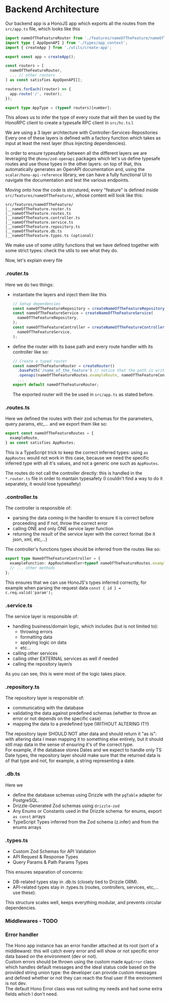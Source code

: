 # Backend Architecture

Our backend app is a HonoJS app which exports all the routes from the `src/app.ts` file, which looks like this

```ts
import nameOfTheFeatureRouter from './features/nameOfTheFeature/nameOfTheFeature.router';
import type { AppOpenAPI } from './types/app_context';
import { createApp } from './utils/create-app';

export const app = createApp();

const routers = [
  nameOfTheFeatureRouter,
  ... // other routers
] as const satisfies AppOpenAPI[];

routers.forEach((router) => {
  app.route('/', router);
});

export type AppType = (typeof routers)[number];

```

This allows us to infer the type of every route that will then be used by the HonoRPC client to create a typesafe RPC client in `src/hc.ts`.\

We are using a 3 layer architecture with Controller-Services-Repositories\
Every one of these layers is defined with a factory function which takes as input at least the next layer (thus injecting dependencies).

In order to ensure typesafety between all the different layers we are leveraging the `@hono/zod-openapi` packages which let's us define typesafe routes and use those types in the other layers: on top of that, this automatically generates an OpenAPI documentation and, using the `scalar/hono-api-reference` library, we can have a fully functional UI to navigate the documentation and test the various endpoints.

Moving onto how the code is strcutured, every "feature" is defined inside `src/features/nameOfTheFeature/`, whose content will look like this:

```
src/features/nameOfTheFeature/
|__nameOfTheFeature.router.ts
|__nameOfTheFeature.routes.ts
|__nameOfTheFeature.controller.ts
|__nameOfTheFeature.service.ts
|__nameOfTheFeature.repository.ts
|__nameOfTheFeature.db.ts
|__nameOfTheFeature.types.ts (optional)
```

We make use of some utility functions that we have defined together with some strict types: check the utils to see what they do.

Now, let's explain every file

### .router.ts

Here we do two things:

- instantiate the layers and inject them like this
  ```ts
  // Setup dependencies
  const nameOfTheFeatureRepository = createNameOfTheFeatureRepository(db);
  const nameOfTheFeatureService = createNameOfTheFeatureService(
    nameOfTheFeatureRepository,
  );
  const nameOfTheFeatureController = createNameOfTheFeatureController(
    nameOfTheFeatureService,
  );
  ```
- define the router with its base path and every route handler with its controller like so:
  ```ts
  // Create a typed router
  const nameOfTheFeatureRouter = createRouter()
    .basePath('/name_of_the_feature') // notice that the path is written as snake case
    .openapi(nameOfTheFeatureRoutes.exampleRoute, nameOfTheFeatureController.exampleFunction);
    ...
  export default nameOfTheFeatureRouter;
  ```
  The exported router will the be used in `src/app.ts` as stated before.

### .routes.ts

Here we defined the routes with their zod schemas for the parameters, query params, etc,... and we export them like so:

```ts
export const nameOfTheFeatureRoutes = {
  exampleRoute,
} as const satisfies AppRoutes;
```

This is a TypeScript trick to keep the correct inferred types: using `as AppRoutes` would not work in this case, because we need the specific inferred type with all it's values, and not a generic one such as `AppRoutes`.

The routes do not call the controller directly: this is handled in the `*.router.ts` file in order to mantain typesafety (I couldn't find a way to do it separately, it would lose typesafety)

### .controller.ts

The controller is responsible of:

- parsing the data coming in the handler to ensure it is correct before proceeding and if not, throw the correct error
- calling ONE and only ONE service layer function
- returning the result of the service layer with the correct format (be it json, xml, etc,...)

The controller's functions types should be inferred from the routes like so:

```ts
export type NameOfTheFeatureController = {
  exampleFunction: AppRouteHandler<typeof nameOfTheFeatureRoutes.exampleRoute>;
  // ... other methods
};
```

This ensures that we can use HonoJS's types inferred correctly, for example when parsing the request data `const { id } = c.req.valid('param');`

### .service.ts

The service layer is responsible of:

- handling business/domain logic, which includes (but is not limited to):
  - throwing errors
  - formatting data
  - applying logic on data
  - etc...
- calling other services
- calling other EXTERNAL services as well if needed
- calling the repository layer/s

As you can see, this is were most of the logic takes place.

### .repository.ts

The repository layer is responsible of:

- communicating with the database
- validating the data against predefined schemas (whether to throw an error or not depends on the specific case)
- mapping the data to a predefined type (WITHOUT ALTERING IT!!)

The repository layer SHOULD NOT alter data and should return it "as is": with altering data I mean mapping it to something else entirely, but it should still map data in the sense of ensuring it's of the correct type.\
For example, if the database stores Dates and we expect to handle only TS Date types, the repository layer should make sure that the returned data is of that type and not, for example, a string representing a date.

### .db.ts

Here we

- define the database schemas using Drizzle with the `pgTable` adapter for PostgreSQL.
- Drizzle-Generated Zod schemas using `drizzle-zod`
- Any Enums or Constants used in the Drizzle schema: for enums, export `as const` arrays
- TypeScript Types inferred from the Zod schema (z.infer<typeof schema>) and from the enums arrays

### .types.ts

- Custom Zod Schemas for API Validation
- API Request & Response Types
- Query Params & Path Params Types

This ensures separation of concerns:

- DB-related types stay in .db.ts (closely tied to Drizzle ORM).
- API-related types stay in .types.ts (routes, controllers, services, etc,... use these).

This structure scales well, keeps everything modular, and prevents circular dependencies.

### Middlewares - TODO

### Error handler

The Hono app instance has an error handler attached at its root (sort of a middleware): this will catch every error and will show or not specific error data based on the environment (dev or not).\
Custom errors should be thrown using the custom made `AppError` class which handles default messages and the ideal status code based on the provided string union type: the developer can provide custom messages and defined whether or not they can reach the final user if the environment is not dev.\
The default Hono Error class was not suiting my needs and had some extra fields which I don't need.
